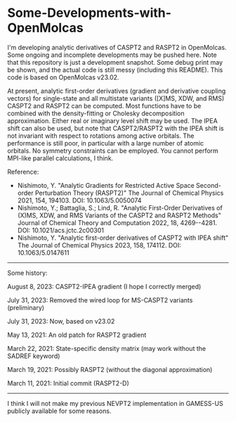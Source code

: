 # Some-Developments-with-OpenMolcas

I'm developing analytic derivatives of CASPT2 and RASPT2 in OpenMolcas. Some ongoing and incomplete developments may be pushed here. Note that this repository is just a development snapshot. Some debug print may be shown, and the actual code is still messy (including this README). This code is based on OpenMolcas v23.02.

At present, analytic first-order derivatives (gradient and derivative coupling vectors) for single-state and all multistate variants ([X]MS, XDW, and RMS) CASPT2 and RASPT2 can be computed. Most functions have to be combined with the density-fitting or Cholesky decomposition approximation. Either real or imaginary level shift may be used. The IPEA shift can also be used, but note that CASPT2/RASPT2 with the IPEA shift is not invariant with respect to rotations among active orbitals. The performance is still poor, in particular with a large number of atomic orbitals. No symmetry constraints can be employed. You cannot perform MPI-like parallel calculations, I think.

Reference:

- Nishimoto, Y. "Analytic Gradients for Restricted Active Space Second-order Perturbation Theory (RASPT2)" The Journal of Chemical Physics 2021, 154, 194103. DOI: 10.1063/5.0050074
- Nishimoto, Y.; Battaglia, S.; Lind, R. "Analytic First-Order Derivatives of (X)MS, XDW, and RMS Variants of the CASPT2 and RASPT2 Methods" Journal of Chemical Theory and Computation 2022, 18, 4269--4281. DOI: 10.1021/acs.jctc.2c00301
- Nishimoto, Y. "Analytic first-order derivatives of CASPT2 with IPEA shift" The Journal of Chemical Physics 2023, 158, 174112. DOI: 10.1063/5.0147611

***

Some history:

August 8, 2023: CASPT2-IPEA gradient (I hope I correctly merged)

July 31, 2023: Removed the wired loop for MS-CASPT2 variants (preliminary)

July 31, 2023: Now, based on v23.02

May 13, 2021: An old patch for RASPT2 gradient

March 22, 2021: State-specific density matrix (may work without the SADREF keyword)

March 19, 2021: Possibly RASPT2 (without the diagonal approximation)

March 11, 2021: Initial commit (RASPT2-D)

***

I think I will not make my previous NEVPT2 implementation in GAMESS-US publicly available for some reasons.
